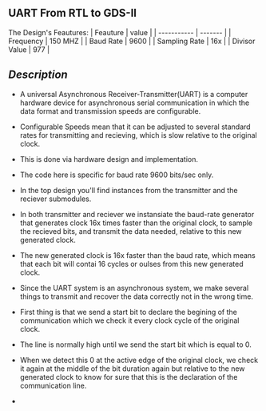 UART From RTL to GDS-II
-----------------------
The Design's Feautures:
| Feauture       | value   |
| -----------    | ------- |
| Frequency      | 150 MHZ |
| Baud Rate      | 9600    |
| Sampling Rate  | 16x     |
|  Divisor Value | 977     |
  
**_Description_** 
  --------------
* A universal Asynchronous Receiver-Transmitter(UART) is a computer hardware device for asynchronous serial communication in which the data format and transmission speeds are configurable.
* Configurable Speeds mean that it can be adjusted to several standard rates for transmitting and recieving, which is slow relative to the original clock.
* This is done via hardware design and implementation.
* The code here is specific for baud rate 9600 bits/sec only.
* In the top design you'll find instances from the transmitter and the reciever submodules.
* In both transmitter and reciever we instansiate the baud-rate generator that generates clock 16x times faster than the      original clock, to sample the recieved bits, and transmit the data needed, relative to this new generated clock.
* The new generated clock is 16x faster than the baud rate, which means that each bit will contai 16 cycles or oulses from this new generated clock.
* Since the UART system is an asynchronous system, we make several things to transmit and recover the data correctly not in the wrong time.
* First thing is that we send a start bit to declare the begining of the communication which we check it every clock cycle of the original clock.

* The line is normally high until we send the start bit which is equal to 0.
* When we detect this 0 at the active edge of the original clock, we check it again at the middle of the bit duration again but relative to the new generated clock to know for sure that this is the declaration of the communication line.
* 


